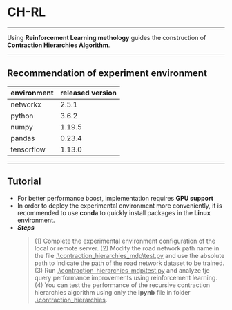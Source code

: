 # CH-RL
***
 Using **Reinforcement Learning methology** guides the construction of **Contraction Hierarchies Algorithm**.
***
## Recommendation of experiment environment
|environment|released version|
|---|---|
|networkx|2.5.1|
|python|3.6.2|
|numpy|1.19.5|
|pandas|0.23.4|
|tensorflow|1.13.0|
***
## Tutorial
* For better performance boost, implementation requires **GPU support**
* In order to deploy the experimental environment more conveniently, it is recommended to use **conda** to quickly install packages in the **Linux** environment.
* ***Steps***
    > (1) Complete the experimental environment configuration of the local or remote server.
    > (2) Modify the road network path name in the file <u>.\contraction_hierarchies_mdp\test.py</u> and use the absolute path to indicate the path of the road network dataset to be trained.
    > (3) Run <u>.\contraction_hierarchies_mdp\test.py</u> and analyze tje query performance improvements using reinforcement learning.
    > (4) You can test the performance of the recursive contraction hierarchies algorithm using only the **ipynb** file in folder <u>.\contraction_hierarchies</u>.

